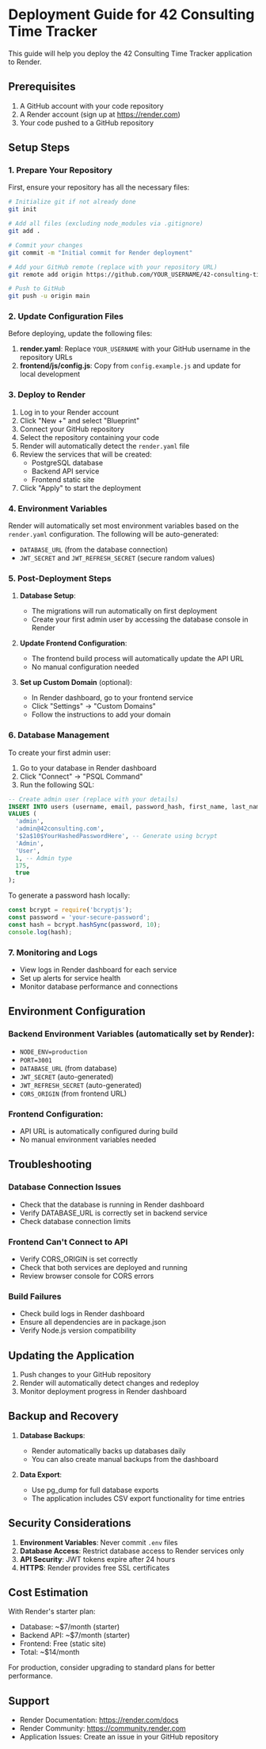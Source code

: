 # Deployment Guide for 42 Consulting Time Tracker

This guide will help you deploy the 42 Consulting Time Tracker application to Render.

## Prerequisites

1. A GitHub account with your code repository
2. A Render account (sign up at https://render.com)
3. Your code pushed to a GitHub repository

## Setup Steps

### 1. Prepare Your Repository

First, ensure your repository has all the necessary files:

```bash
# Initialize git if not already done
git init

# Add all files (excluding node_modules via .gitignore)
git add .

# Commit your changes
git commit -m "Initial commit for Render deployment"

# Add your GitHub remote (replace with your repository URL)
git remote add origin https://github.com/YOUR_USERNAME/42-consulting-time-tracker.git

# Push to GitHub
git push -u origin main
```

### 2. Update Configuration Files

Before deploying, update the following files:

1. **render.yaml**: Replace `YOUR_USERNAME` with your GitHub username in the repository URLs
2. **frontend/js/config.js**: Copy from `config.example.js` and update for local development

### 3. Deploy to Render

1. Log in to your Render account
2. Click "New +" and select "Blueprint"
3. Connect your GitHub repository
4. Select the repository containing your code
5. Render will automatically detect the `render.yaml` file
6. Review the services that will be created:
   - PostgreSQL database
   - Backend API service
   - Frontend static site
7. Click "Apply" to start the deployment

### 4. Environment Variables

Render will automatically set most environment variables based on the `render.yaml` configuration. The following will be auto-generated:
- `DATABASE_URL` (from the database connection)
- `JWT_SECRET` and `JWT_REFRESH_SECRET` (secure random values)

### 5. Post-Deployment Steps

1. **Database Setup**: 
   - The migrations will run automatically on first deployment
   - Create your first admin user by accessing the database console in Render

2. **Update Frontend Configuration**:
   - The frontend build process will automatically update the API URL
   - No manual configuration needed

3. **Set up Custom Domain** (optional):
   - In Render dashboard, go to your frontend service
   - Click "Settings" → "Custom Domains"
   - Follow the instructions to add your domain

### 6. Database Management

To create your first admin user:

1. Go to your database in Render dashboard
2. Click "Connect" → "PSQL Command"
3. Run the following SQL:

```sql
-- Create admin user (replace with your details)
INSERT INTO users (username, email, password_hash, first_name, last_name, user_type_id, hourly_rate, is_active)
VALUES (
  'admin',
  'admin@42consulting.com',
  '$2a$10$YourHashedPasswordHere', -- Generate using bcrypt
  'Admin',
  'User',
  1, -- Admin type
  175,
  true
);
```

To generate a password hash locally:
```javascript
const bcrypt = require('bcryptjs');
const password = 'your-secure-password';
const hash = bcrypt.hashSync(password, 10);
console.log(hash);
```

### 7. Monitoring and Logs

- View logs in Render dashboard for each service
- Set up alerts for service health
- Monitor database performance and connections

## Environment Configuration

### Backend Environment Variables (automatically set by Render):
- `NODE_ENV=production`
- `PORT=3001`
- `DATABASE_URL` (from database)
- `JWT_SECRET` (auto-generated)
- `JWT_REFRESH_SECRET` (auto-generated)
- `CORS_ORIGIN` (from frontend URL)

### Frontend Configuration:
- API URL is automatically configured during build
- No manual environment variables needed

## Troubleshooting

### Database Connection Issues
- Check that the database is running in Render dashboard
- Verify DATABASE_URL is correctly set in backend service
- Check database connection limits

### Frontend Can't Connect to API
- Verify CORS_ORIGIN is set correctly
- Check that both services are deployed and running
- Review browser console for CORS errors

### Build Failures
- Check build logs in Render dashboard
- Ensure all dependencies are in package.json
- Verify Node.js version compatibility

## Updating the Application

1. Push changes to your GitHub repository
2. Render will automatically detect changes and redeploy
3. Monitor deployment progress in Render dashboard

## Backup and Recovery

1. **Database Backups**:
   - Render automatically backs up databases daily
   - You can also create manual backups from the dashboard

2. **Data Export**:
   - Use pg_dump for full database exports
   - The application includes CSV export functionality for time entries

## Security Considerations

1. **Environment Variables**: Never commit `.env` files
2. **Database Access**: Restrict database access to Render services only
3. **API Security**: JWT tokens expire after 24 hours
4. **HTTPS**: Render provides free SSL certificates

## Cost Estimation

With Render's starter plan:
- Database: ~$7/month (starter)
- Backend API: ~$7/month (starter)
- Frontend: Free (static site)
- Total: ~$14/month

For production, consider upgrading to standard plans for better performance.

## Support

- Render Documentation: https://render.com/docs
- Render Community: https://community.render.com
- Application Issues: Create an issue in your GitHub repository